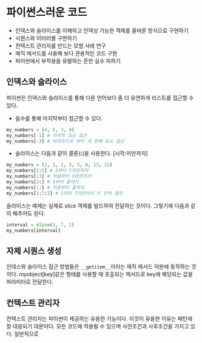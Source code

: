 # 파이썬스러운 코드

- 인덱스와 슬라이스를 이해하고 인덱싱 가능한 객체를 올바른 방식으로 구현하기
- 시퀀스와 이터러블 구현하기
- 컨텍스트 관리자를 만드는 모범 사례 연구
- 매직 메서드를 사용해 보다 관용적인 코드 구현
- 파이썬에서 부작용을 유발하는 흔한 실수 피하기

## 인덱스와 슬라이스
파이썬은 인덱스와 슬라이스를 통해 다른 언어보다 좀 더 유연하게 리스트를 접근할 수 있다.
- 음수를 통해 마지막부터 접근할 수 있다.
```python
my_numbers = (4, 5, 3, 9)
my_numbers[-1] # 마지막 요소 접근
my_numbers[-3] # 마지막으로 부터 세 번째 요소 접근
```

- 슬라이스는 다음과 같이 콜론(**:**)을 사용한다. [시작:미만까지]
```python
my_numbers = (1, 1, 2, 3, 5, 8, 13, 21)
my_numbers[2:5] # 2부터 5미만까지
my_numbers[:3] # 처음부터 3미만까지
my_numbers[3:] # 3부터 끝까지
my_numbers[::} # 처음부터 끝까지
my_numbers[1:7:2] # 1부터 7미만까지 두 칸씩 점프
```

슬라이스는 예제는 실제로 slice 객체를 빌드하여 전달하는 것이다. 그렇기에 다음과 같이 해주어도 된다.
```python
interval = slice(1, 7, 2)
my_numbers[interval]
```

## 자체 시퀀스 생성
인데스와 슬라이스 접근 방법들은 `__getitem__`이라는 매직 메서드 덕분에 동작하는 것이다.
myobject[key]같은 형태를 사용할 때 호출되는 메서드로 key에 해당되는 값을 파라미터로 전달한다.

## 컨텍스트 관리자
컨텍스트 관리자는 파이썬이 제공하는 유용한 기능이다. 이것이 유용한 이유는 패턴에 잘 대응되기 대문이다. 모든 코드에 적용될 수 있으며
사전조건과 사후조건을 가지고 있다. 일반적으로 
